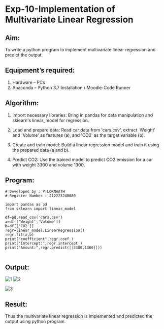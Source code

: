 # Exp-10-Implementation of Multivariate Linear Regression

## Aim:
To write a python program to implement multivariate linear regression and predict the output.

## Equipment’s required:
1.	Hardware – PCs
2.	Anaconda – Python 3.7 Installation / Moodle-Code Runner

## Algorithm:

1. Import necessary libraries: Bring in pandas for data manipulation and sklearn's linear_model for regression.

2. Load and prepare data: Read car data from 'cars.csv', extract 'Weight' and 'Volume' as features (a), and 'CO2' as the target variable (b).

3. Create and train model: Build a linear regression model and train it using the prepared data (a and b).

4. Predict CO2: Use the trained model to predict CO2 emission for a car with weight 3300 and volume 1300.

## Program:
```
# Developed by : P.LOKNAATH
# Register Number : 212223240080
 
import pandas as pd
from sklearn import linear_model

df=pd.read_csv('cars.csv')
a=df[['Weight','Volume']]
b=df[['CO2']]
regr=linear_model.LinearRegression()
regr.fit(a,b)
print("coefficient",regr.coef_)
print("Intercept:",regr.intercept_)
print("Amount:",regr.predict([[3300,1300]]))


```
## Output:
![1](https://github.com/Loknaath-sec/Multivariate-Linear-Regression/assets/145742558/41b0ce3f-c002-445c-9e67-78a43a36a4cb)
![2](https://github.com/Loknaath-sec/Multivariate-Linear-Regression/assets/145742558/899c767a-3125-4284-8cd1-ea17e753e8f1)

![3](https://github.com/Loknaath-sec/Multivariate-Linear-Regression/assets/145742558/17fcea4b-d2c6-4357-b25b-e23d50958fe7)


## Result:
Thus the multivariate linear regression is implemented and predicted the output using python program.
